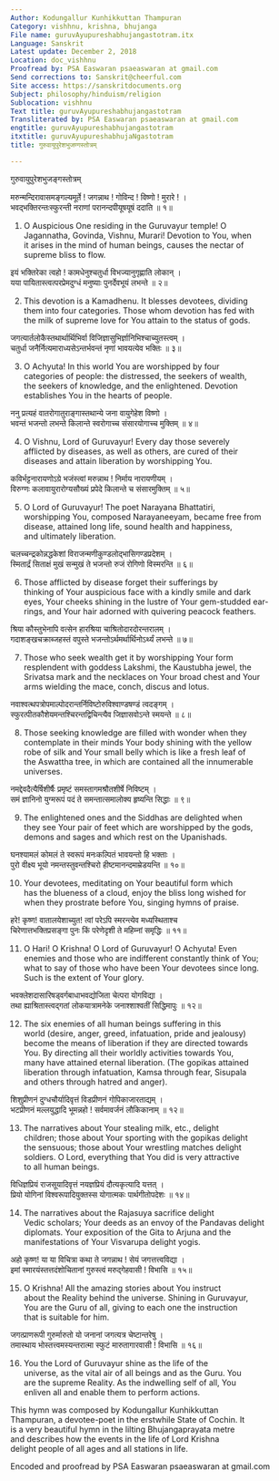 ```yaml
---
Author: Kodungallur Kunhikkuttan Thampuran
Category: vishhnu, krishna, bhujanga
File name: guruvAyupureshabhujangastotram.itx
Language: Sanskrit
Latest update: December 2, 2018
Location: doc_vishhnu
Proofread by: PSA Easwaran psaeaswaran at gmail.com
Send corrections to: Sanskrit@cheerful.com
Site access: https://sanskritdocuments.org
Subject: philosophy/hinduism/religion
Sublocation: vishhnu
Text title: guruvAyupureshabhujangastotram
Transliterated by: PSA Easwaran psaeaswaran at gmail.com
engtitle: guruvAyupureshabhujangastotram
itxtitle: guruvAyupureshabhujaNgastotram
title: गुरुवायुपुरेशभुजण्गस्तोत्रम्

---
```

  
 गुरुवायुपुरेशभुजङ्गस्तोत्रम्   
  
मरुन्मन्दिरावासमङ्गल्यमूर्ते ! जगन्नाथ ! गोविन्द ! विष्णो ! मुरारे ! ।  
भवद्भक्तिरन्तःस्फुरन्ती नराणां परानन्दपीयूषयूषं ददाति ॥ १॥  
  
1. O Auspicious One residing in the Guruvayur temple! O  
Jagannatha, Govinda, Vishnu, Murari! Devotion to You, when  
it arises in the mind of human beings, causes the nectar of  
supreme bliss to flow.  
  
इयं भक्तिरेका त्वहो ! कामधेनुश्चतुर्धा विभज्यानुगृह्णाति लोकान् ।  
यया पायितास्त्वत्परप्रेमदुग्धं मनुष्याः पुनर्देवभूयं लभन्ते ॥ २॥  
  
2. This devotion is a Kamadhenu. It blesses devotees, dividing  
them into four categories. Those whom devotion has fed with  
the milk of supreme love for You attain to the status of gods.  
  
जगत्यार्तलोकैस्तथार्थार्थिभिर्वा विजिज्ञासुभिर्ज्ञानिभिश्चाच्युतस्त्वम् ।  
चतुर्धा जनैर्नित्यमाराध्यसेऽन्तर्भवन्तं नृणां भावयत्येव भक्तिः ॥ ३॥  
  
3. O Achyuta! In this world You are worshipped by four  
categories of people: the distressed, the seekers of wealth,  
the seekers of knowledge, and the enlightened. Devotion  
establishes You in the hearts of people.  
  
ननु प्रत्यहं वातरोगातुराङ्गास्तथान्ये जना वायुगेहेश विष्णो ।  
भवन्तं भजन्तो लभन्ते किलान्ते स्वरोगाच्च संसारयोगाच्च मुक्तिम् ॥ ४॥  
  
4. O Vishnu, Lord of Guruvayur! Every day those severely  
afflicted by diseases, as well as others, are cured of their  
diseases and attain liberation by worshipping You.  
  
कविर्भट्टनारायणोऽग्रे भजंस्त्वां मरुन्नाथ ! निर्माय नारायणीयम् ।  
विरुग्णः कलावायुरारोग्यसौख्यं प्रपेदे किलान्ते च संसारमुक्तिम् ॥ ५॥  
  
5. O Lord of Guruvayur! The poet Narayana Bhattatiri,  
worshipping You, composed Narayaneeyam, became free from  
disease, attained long life, sound health and happiness,  
and ultimately liberation.  
  
चलच्चन्द्रकोन्नद्धकेशां विराजन्मणीकुण्डलोद्भासिगण्डप्रदेशम् ।  
स्मितार्द्रं सिताक्षं मुखं सन्मुखं ते भजन्तो रुजं रोगिणो विस्मरन्ति ॥ ६॥  
  
6. Those afflicted by disease forget their sufferings by  
thinking of Your auspicious face with a kindly smile and dark  
eyes, Your cheeks shining in the lustre of Your gem-studded ear-  
rings, and Your hair adorned with quivering peacock feathers.  
  
श्रिया कौस्तुभेनापि वत्सेन हारश्रिया चाश्रितोदारदोरन्तरालम् ।  
गदाशङ्खचक्राब्जहस्तं वपुस्ते भजन्तोऽर्थमर्थार्थिनोऽर्थ्यं लभन्ते ॥ ७॥  
  
7. Those who seek wealth get it by worshipping Your form  
resplendent with goddess Lakshmi, the Kaustubha jewel, the  
Srivatsa mark and the necklaces on Your broad chest and Your  
arms wielding the mace, conch, discus and lotus.  
  
नवाश्वत्थपत्रोपमाल्पोदरान्तर्निविष्टोरुविश्वाण्डषण्डं त्वदङ्गम् ।  
स्फुरत्पीतकौशेयमन्तश्चिरन्तद्विचिन्त्यैव जिज्ञासवोऽन्ते स्मयन्ते ॥ ८॥  
  
8. Those seeking knowledge are filled with wonder when they  
contemplate in their minds Your body shining with the yellow  
robe of silk and Your small belly which is like a fresh leaf of  
the Aswattha tree, in which are contained all the innumerable  
universes.  
  
नमद्देवदैत्यैर्षिशीर्षैः प्रमृष्टं समस्तागमश्रौतशीर्षे निविष्टम् ।  
समं ज्ञानिनो युग्मरूपं पदं ते समन्तात्समालोक्य हृष्यन्ति सिद्धाः ॥ ९॥  
  
9. The enlightened ones and the Siddhas are delighted when  
they see Your pair of feet which are worshipped by the gods,  
demons and sages and which rest on the Upanishads.  
  
घनश्यामलं कोमलं ते स्वरूपं मनःकल्पितं भावयन्तो हि भक्ताः ।  
पुरो वीक्ष्य भूयो नमन्तस्तुवन्तश्चिरो हीष्टमानन्दमाम्रेडयन्ति ॥ १०॥  
  
10. Your devotees, meditating on Your beautiful form which  
has the blueness of a cloud, enjoy the bliss long wished for  
when they prostrate before You, singing hymns of praise.  
  
हरे! कृष्ण! वातालयेशाच्युत! त्वां परेऽपि स्मरन्त्येव मध्यस्थिताश्च  
चिरेणात्तभक्तिप्रसङ्गा पुनः किं परेणेदृशी ते महिम्नां समृद्धिः ॥ ११॥  
  
11. O Hari! O Krishna! O Lord of Guruvayur! O Achyuta! Even  
enemies and those who are indifferent constantly think of You;  
what to say of those who have been Your devotees since long.  
Such is the extent of Your glory.  
  
भवक्लेशदासारिषड्वर्गबाधाभवद्योजिता चेत्परा योगविद्या ।  
तथा ह्याश्रितास्त्वद्गतां लोकयात्रामनेके जनाश्शाश्वतीं सिद्धिमापुः ॥ १२॥  
  
12. The six enemies of all human beings suffering in this  
world (desire, anger, greed, infatuation, pride and jealousy)  
become the means of liberation if they are directed towards  
You. By directing all their worldly activities towards You,  
many have attained eternal liberation. (The gopikas attained  
liberation through infatuation, Kamsa through fear, Sisupala  
and others through hatred and anger).  
  
शिशुप्रीणनं दुग्धचौर्यादिवृत्तं विडप्रीणनं गोपिकाजारताद्यम् ।  
भटप्रीणनं मल्लयुद्धादि भूमन्नहो ! सर्वमावर्जनं लौकिकानाम् ॥ १२॥  
  
13. The narratives about Your stealing milk, etc., delight  
children; those about Your sporting with the gopikas delight  
the sensuous; those about Your wrestling matches delight  
soldiers. O Lord, everything that You did is very attractive  
to all human beings.  
  
विधिज्ञप्रियं राजसूयादिवृत्तं नयज्ञप्रियं दौत्यकृत्यादि यत्तत् ।  
प्रियो योगिनां विश्वरूपादियुक्तस्स योगात्मकः पार्थगीतोपदेशः ॥ १४॥  
  
14. The narratives about the Rajasuya sacrifice delight  
Vedic scholars; Your deeds as an envoy of the Pandavas delight  
diplomats. Your exposition of the Gita to Arjuna and the  
manifestations of Your Visvarupa delight yogis.  
  
अहो कृष्ण! या या विचित्रा कथा ते जगन्नाथ ! सेयं जगत्तत्त्वविद्या ।  
इमां स्मारयंस्तत्तदंशोचितानां गुरुस्त्वं मरुद्गेहवासी ! विभासि ॥ १५॥  
  
15. O Krishna! All the amazing stories about You instruct  
about the Reality behind the universe. Shining in Guruvayur,  
You are the Guru of all, giving to each one the instruction  
that is suitable for him.  
  
जगत्प्राणरूपी गुरुर्मारुतो यो जनानां जगत्यत्र चेष्टान्तरेषु ।  
तमास्थाय भोस्तत्त्वमस्यन्तरात्मा स्फुटं मारुतागारवासी ! विभासि ॥ १६॥  
  
16. You the Lord of Guruvayur shine as the life of the  
universe, as the vital air of all beings and as the Guru. You  
are the supreme Reality. As the indwelling self of all, You  
enliven all and enable them to perform actions.  
  
  
This hymn was composed by Kodungallur Kunhikkuttan  
Thampuran, a devotee-poet in the erstwhile State of Cochin. It  
is a very beautiful hymn in the lilting Bhujangaprayata metre  
and describes how the events in the life of Lord Krishna  
delight people of all  ages and all stations in life.  
  
Encoded and proofread by PSA Easwaran psaeaswaran at gmail.com  
  
